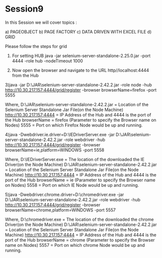 # Session9

In this Session we will cover topics :

a) PAGEOBJECT 
b) PAGE FACTORY
c) DATA DRIVEN WITH EXCEL FILE
d) GRID 

Please follow the steps for grid 
1) For setting HUB 
java -jar selenium-server-standalone-2.25.0.jar -port 4444 -role hub -nodeTimeout 1000

2) Now open the browser and navigate to the URL http//localhost:4444 from the Hub 

3)java -jar D:\JAR\selenium-server-standalone-2.42.2.jar -role node -hub http://10.30.217.157:4444/grid/register -browser browserName=firefox -port 5555

Where,
D:\JAR\selenium-server-standalone-2.42.2.jar = Location of the Selenium Server Standalone Jar File(on the Node Machine)
http://10.30.217.157:4444 = IP Address of the Hub and 4444 is the port of the Hub
browserName = firefox (Parameter to specify the Browser name on Nodes)
5555 = Port on which Firefox Node would be up and running.

4)java -Dwebdriver.ie.driver=D:\IEDriverServer.exe -jar D:\JAR\selenium-server-standalone-2.42.2.jar -role webdriver -hub http://10.30.217.157:4444/grid/register -browser browserName=ie,platform=WINDOWS -port 5558

Where,
D:\IEDriverServer.exe = The location of the downloaded the IE Driver(on the Node Machine)
D:\JAR\selenium-server-standalone-2.42.2.jar = Location of the Selenium Server Standalone Jar File(on the Node Machine)
http://10.30.217.157:4444 = IP Address of the Hub and 4444 is the port of the Hub
browserName = ie (Parameter to specify the Browser name on Nodes)
5558 = Port on which IE Node would be up and running.

5)java -Dwebdriver.chrome.driver=D:\chromedriver.exe -jar D:\JAR\selenium-server-standalone-2.42.2.jar -role webdriver -hub  http://10.30.217.157:4444/grid/register -browser browserName=chrome,platform=WINDOWS -port 5557

Where,
D:\chromedriver.exe = The location of the downloaded the chrome Driver(on the Node Machine)
D:\JAR\selenium-server-standalone-2.42.2.jar = Location of the Selenium Server Standalone Jar File(on the Node Machine)
http://10.30.217.157:4444 = IP Address of the Hub and 4444 is the port of the Hub
browserName = chrome (Parameter to specify the Browser name on Nodes)
5557 = Port on which chrome Node would be up and running.
